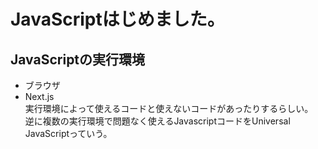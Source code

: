 # JavaScriptはじめました。

## JavaScriptの実行環境
- ブラウザ
- Next.js  
実行環境によって使えるコードと使えないコードがあったりするらしい。  
逆に複数の実行環境で問題なく使えるJavascriptコードをUniversal JavaScriptっていう。  



